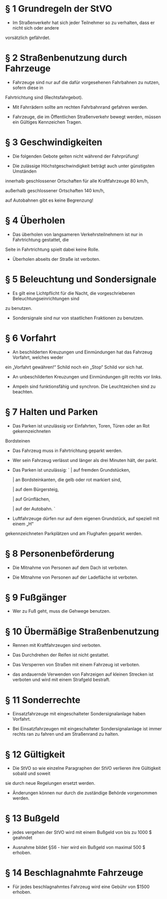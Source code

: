 # § 1 Grundregeln der StVO

- Im Straßenverkehr hat sich jeder Teilnehmer so zu verhalten, dass er nicht sich oder andere

vorsätzlich gefährdet.



# § 2 Straßenbenutzung durch Fahrzeuge

- Fahrzeuge sind nur auf die dafür vorgesehenen Fahrbahnen zu nutzen, sofern diese in

Fahrtrichtung sind (Rechtsfahrgebot).

- Mit Fahrrädern sollte am rechten Fahrbahnrand gefahren werden.

- Fahrzeuge, die im Öffentlichen Straßenverkehr bewegt werden, müssen ein Gültiges Kennzeichen Tragen.



# § 3 Geschwindigkeiten

- Die folgenden Gebote gelten nicht während der Fahrprüfung!

- Die zulässige Höchstgeschwindigkeit beträgt auch unter günstigsten Umständen

innerhalb geschlossener Ortschaften für alle Kraftfahrzeuge 80 km/h,

außerhalb geschlossener Ortschaften 140 km/h,

auf Autobahnen gibt es keine Begrenzung!



# § 4 Überholen

- Das überholen von langsameren Verkehrsteilnehmern ist nur in Fahrtrichtung gestattet, die

Seite in Fahrtrichtung spielt dabei keine Rolle.

- Überholen abseits der Straße ist verboten.



# § 5 Beleuchtung und Sondersignale

- Es gilt eine Lichtpflicht für die Nacht, die vorgeschriebenen Beleuchtungseinrichtungen sind

zu benutzen.

- Sondersignale sind nur von staatlichen Fraktionen zu benutzen.



# § 6 Vorfahrt

- An beschilderten Kreuzungen und Einmündungen hat das Fahrzeug Vorfahrt, welches weder

ein „Vorfahrt gewähren!“ Schild noch ein „Stop“ Schild vor sich hat.

- An unbeschilderten Kreuzungen und Einmündungen gilt rechts vor links.

- Ampeln sind funktionsfähig und synchron. Die Leuchtzeichen sind zu beachten.



# § 7 Halten und Parken

- Das Parken ist unzulässig vor Einfahrten, Toren, Türen oder an Rot gekennzeichneten

Bordsteinen

- Das Fahrzeug muss in Fahrtrichtung geparkt werden.

- Wer sein Fahrzeug verlässt und länger als drei Minuten hält, der parkt.

- Das Parken ist unzulässig:
`
  | auf fremden Grundstücken,

  | an Bordsteinkanten, die gelb oder rot markiert sind,

  | auf dem Bürgersteig,

  | auf Grünflächen,

  | auf der Autobahn.
`
- Luftfahrzeuge dürfen nur auf dem eigenen Grundstück, auf speziell mit einem „H“

gekennzeichneten Parkplätzen und am Flughafen geparkt werden.



# § 8 Personenbeförderung

- Die Mitnahme von Personen auf dem Dach ist verboten.

- Die Mitnahme von Personen auf der Ladefläche ist verboten.



# § 9 Fußgänger

- Wer zu Fuß geht, muss die Gehwege benutzen.



# § 10 Übermäßige Straßenbenutzung

- Rennen mit Kraftfahrzeugen sind verboten.

- Das Durchdrehen der Reifen ist nicht gestattet.

- Das Versperren von Straßen mit einem Fahrzeug ist verboten.

- das andauernde Verwenden von Fahrzeigen auf kleinen Strecken ist verboten und wird mit einem Strafgeld bestraft.



# § 11 Sonderrechte

- Einsatzfahrzeuge mit eingeschalteter Sondersignalanlage haben Vorfahrt.

- Bei Einsatzfahrzeugen mit eingeschalteter Sondersignalanlage ist immer rechts ran zu fahren und am Straßenrand zu halten.



# § 12 Gültigkeit

- Die StVO so wie einzelne Paragraphen der StVO verlieren ihre Gültigkeit sobald und soweit

sie durch neue Regelungen ersetzt werden.

- Änderungen können nur durch die zuständige Behörde vorgenommen werden.



# § 13 Bußgeld

- jedes vergehen der StVO wird mit einem Bußgeld von bis zu 1000 $ geahndet

- Ausnahme bildet §S6 - hier wird ein Bußgeld von maximal 500 $ erhoben.



# § 14 Beschlagnahmte Fahrzeuge

- Für jedes beschlagnahmtes Fahrzeug wird eine Gebühr von $1500 erhoben.
